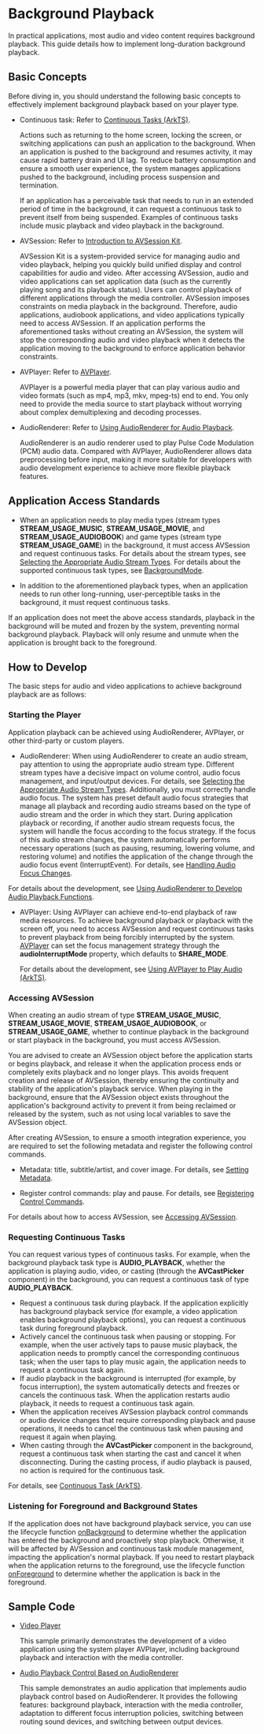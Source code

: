 # Background Playback
<!--Kit: AVSession Kit-->
<!--Subsystem: Multimedia-->
<!--Owner: @ccfriend; @liao_qian-->
<!--SE: @ccfriend-->
<!--TSE: @chenmingxi1_huawei-->

In practical applications, most audio and video content requires background playback. This guide details how to implement long-duration background playback.

## Basic Concepts

Before diving in, you should understand the following basic concepts to effectively implement background playback based on your player type.

- Continuous task: Refer to [Continuous Tasks (ArkTS)](../../task-management/continuous-task.md).

  Actions such as returning to the home screen, locking the screen, or switching applications can push an application to the background. When an application is pushed to the background and resumes activity, it may cause rapid battery drain and UI lag. To reduce battery consumption and ensure a smooth user experience, the system manages applications pushed to the background, including process suspension and termination.

  If an application has a perceivable task that needs to run in an extended period of time in the background, it can request a continuous task to prevent itself from being suspended. Examples of continuous tasks include music playback and video playback in the background.

- AVSession: Refer to [Introduction to AVSession Kit](../avsession/avsession-overview.md).

  AVSession Kit is a system-provided service for managing audio and video playback, helping you quickly build unified display and control capabilities for audio and video. After accessing AVSession, audio and video applications can set application data (such as the currently playing song and its playback status). Users can control playback of different applications through the media controller. AVSession imposes constraints on media playback in the background. Therefore, audio applications, audiobook applications, and video applications typically need to access AVSession. If an application performs the aforementioned tasks without creating an AVSession, the system will stop the corresponding audio and video playback when it detects the application moving to the background to enforce application behavior constraints.

- AVPlayer: Refer to [AVPlayer](../media/media-kit-intro.md#avplayer).

  AVPlayer is a powerful media player that can play various audio and video formats (such as mp4, mp3, mkv, mpeg-ts) end to end. You only need to provide the media source to start playback without worrying about complex demultiplexing and decoding processes.

- AudioRenderer: Refer to [Using AudioRenderer for Audio Playback](../audio/using-audiorenderer-for-playback.md).

  AudioRenderer is an audio renderer used to play Pulse Code Modulation (PCM) audio data. Compared with AVPlayer, AudioRenderer allows data preprocessing before input, making it more suitable for developers with audio development experience to achieve more flexible playback features.

## Application Access Standards

- When an application needs to play media types (stream types **STREAM_USAGE_MUSIC**, **STREAM_USAGE_MOVIE**, and **STREAM_USAGE_AUDIOBOOK**) and game types (stream type **STREAM_USAGE_GAME**) in the background, it must access AVSession and request continuous tasks. For details about the stream types, see [Selecting the Appropriate Audio Stream Types](../audio/using-right-streamusage-and-sourcetype.md). For details about the supported continuous task types, see [BackgroundMode](../../reference/apis-backgroundtasks-kit/js-apis-resourceschedule-backgroundTaskManager.md#backgroundmode).

- In addition to the aforementioned playback types, when an application needs to run other long-running, user-perceptible tasks in the background, it must request continuous tasks.

If an application does not meet the above access standards, playback in the background will be muted and frozen by the system, preventing normal background playback. Playback will only resume and unmute when the application is brought back to the foreground.

## How to Develop

The basic steps for audio and video applications to achieve background playback are as follows:

### Starting the Player

Application playback can be achieved using AudioRenderer, AVPlayer, or other third-party or custom players.

- AudioRenderer: When using AudioRenderer to create an audio stream, pay attention to using the appropriate audio stream type. Different stream types have a decisive impact on volume control, audio focus management, and input/output devices. For details, see [Selecting the Appropriate Audio Stream Types](../audio/using-right-streamusage-and-sourcetype.md).
  Additionally, you must correctly handle audio focus. The system has preset default audio focus strategies that manage all playback and recording audio streams based on the type of audio stream and the order in which they start. During application playback or recording, if another audio stream requests focus, the system will handle the focus according to the focus strategy. If the focus of this audio stream changes, the system automatically performs necessary operations (such as pausing, resuming, lowering volume, and restoring volume) and notifies the application of the change through the audio focus event (InterruptEvent). For details, see [Handling Audio Focus Changes](../audio/audio-playback-concurrency.md#handling-audio-focus-changes).
  
For details about the development, see [Using AudioRenderer to Develop Audio Playback Functions](../audio/using-audiorenderer-for-playback.md).
  
- AVPlayer: Using AVPlayer can achieve end-to-end playback of raw media resources. To achieve background playback or playback with the screen off, you need to access AVSession and request continuous tasks to prevent playback from being forcibly interrupted by the system. [AVPlayer](../../reference/apis-media-kit/arkts-apis-media-AVPlayer.md) can set the focus management strategy through the **audioInterruptMode** property, which defaults to **SHARE_MODE**.
  
  For details about the development, see [Using AVPlayer to Play Audio (ArkTS)](../media/using-avplayer-for-playback.md).

### Accessing AVSession

When creating an audio stream of type **STREAM_USAGE_MUSIC**, **STREAM_USAGE_MOVIE**, **STREAM_USAGE_AUDIOBOOK**, or **STREAM_USAGE_GAME**, whether to continue playback in the background or start playback in the background, you must access AVSession.

You are advised to create an AVSession object before the application starts or begins playback, and release it when the application process ends or completely exits playback and no longer plays. This avoids frequent creation and release of AVSession, thereby ensuring the continuity and stability of the application's playback service. When playing in the background, ensure that the AVSession object exists throughout the application's background activity to prevent it from being reclaimed or released by the system, such as not using local variables to save the AVSession object.

After creating AVSession, to ensure a smooth integration experience, you are required to set the following metadata and register the following control commands.

- Metadata: title, subtitle/artist, and cover image. For details, see [Setting Metadata](avsession-access-scene.md#setting-metadata).

- Register control commands: play and pause. For details, see [Registering Control Commands](avsession-access-scene.md#registering-control-commands).

For details about how to access AVSession, see [Accessing AVSession](avsession-access-scene.md).

### Requesting Continuous Tasks

You can request various types of continuous tasks. For example, when the background playback task type is **AUDIO_PLAYBACK**, whether the application is playing audio, video, or casting (through the **AVCastPicker** component) in the background, you can request a continuous task of type **AUDIO_PLAYBACK**.
- Request a continuous task during playback. If the application explicitly has background playback service (for example, a video application enables background playback options), you can request a continuous task during foreground playback.
- Actively cancel the continuous task when pausing or stopping. For example, when the user actively taps to pause music playback, the application needs to promptly cancel the corresponding continuous task; when the user taps to play music again, the application needs to request a continuous task again.
- If audio playback in the background is interrupted (for example, by focus interruption), the system automatically detects and freezes or cancels the continuous task. When the application restarts audio playback, it needs to request a continuous task again.
- When the application receives AVSession playback control commands or audio device changes that require corresponding playback and pause operations, it needs to cancel the continuous task when pausing and request it again when playing.
- When casting through the **AVCastPicker** component in the background, request a continuous task when starting the cast and cancel it when disconnecting. During the casting process, if audio playback is paused, no action is required for the continuous task.

For details, see [Continuous Task (ArkTS)](../../task-management/continuous-task.md#how-to-develop).

### Listening for Foreground and Background States

If the application does not have background playback service, you can use the lifecycle function [onBackground](../../reference/apis-ability-kit/js-apis-app-ability-uiAbility.md#onbackground) to determine whether the application has entered the background and proactively stop playback. Otherwise, it will be affected by AVSession and continuous task module management, impacting the application's normal playback. If you need to restart playback when the application returns to the foreground, use the lifecycle function [onForeground](../../reference/apis-ability-kit/js-apis-app-ability-uiAbility.md#onforeground) to determine whether the application is back in the foreground.

## Sample Code

- [Video Player](https://gitcode.com/harmonyos_samples/video-player)

  This sample primarily demonstrates the development of a video application using the system player AVPlayer, including background playback and interaction with the media controller.

- [Audio Playback Control Based on AudioRenderer](https://gitcode.com/harmonyos_samples/audio-interaction)

  This sample demonstrates an audio application that implements audio playback control based on AudioRenderer. It provides the following features: background playback, interaction with the media controller, adaptation to different focus interruption policies, switching between routing sound devices, and switching between output devices.